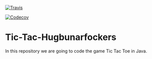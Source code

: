 [![Travis](https://img.shields.io/travis/rust-lang/rust.svg)](https://travis-ci.org/Hugbunarfockers/Tic-Tac-Hugbunarfockers)

[![Codecov](https://img.shields.io/codecov/c/github/codecov/example-python.svg)](https://codecov.io/gh/Hugbunarfockers/Tic-Tac-Hugbunarfockers)

# Tic-Tac-Hugbunarfockers
In this repository we are going to code the game Tic Tac Toe in Java.
